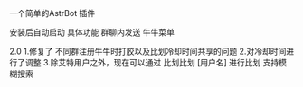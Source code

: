 
一个简单的AstrBot 插件

安装后自动启动 具体功能 群聊内发送 牛牛菜单


 2.0 
 1.修复了 不同群注册牛牛时打胶以及比划冷却时间共享的问题
 2.对冷却时间进行了调整
 3.除艾特用户之外，现在可以通过 比划比划 [用户名] 进行比划 支持模糊搜索
